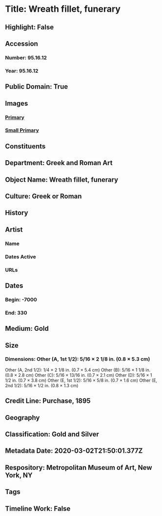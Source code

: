 # Title: Wreath fillet, funerary
## Highlight: False
## Accession
### Number: 95.16.12
### Year: 95.16.12
## Public Domain: True
## Images
### [Primary](https://images.metmuseum.org/CRDImages/gr/original/sf951612color.jpg)
### [Small Primary](https://images.metmuseum.org/CRDImages/gr/web-large/sf951612color.jpg)
## Constituents
## Department: Greek and Roman Art
## Object Name: Wreath fillet, funerary
## Culture: Greek or Roman
## History
## Artist
### Name
### Dates Active
### URLs
## Dates
### Begin: -7000
### End: 330
## Medium: Gold
## Size
### Dimensions: Other (A, 1st 1/2): 5/16 × 2 1/8 in. (0.8 × 5.3 cm)
Other (A, 2nd 1/2): 1/4 × 2 1/8 in. (0.7 × 5.4 cm)
Other (B): 5/16 × 1 1/8 in. (0.8 × 2.8 cm)
Other (C): 5/16 × 13/16 in. (0.7 × 2.1 cm)
Other (D): 5/16 × 1 1/2 in. (0.7 × 3.8 cm)
Other (E, 1st 1/2): 5/16 × 5/8 in. (0.7 × 1.6 cm)
Other (E, 2nd 1/2): 5/16 × 1/2 in. (0.8 × 1.3 cm)
## Credit Line: Purchase, 1895
## Geography
## Classification: Gold and Silver
## Metadata Date: 2020-03-02T21:50:01.377Z
## Respository: Metropolitan Museum of Art, New York, NY
## Tags
## Timeline Work: False